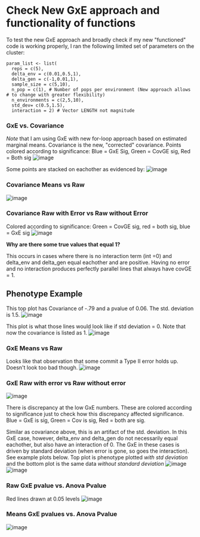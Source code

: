 # Check New GxE approach and functionality of functions
To test the new GxE approach and broadly check if my new "functioned" code is working properly, I ran the following limited set of parameters on the cluster: 

```{r}
param_list <- list( 
  reps = c(5), 
  delta_env = c(0.01,0.5,1),
  delta_gen = c(-1,0.01,1),
  sample_size = c(5,10),
  n_pop = c(1), # Number of pops per environment (New approach allows # to change with greater flexibility)
  n_environments = c(2,5,10),
  std_dev= c(0.5,1.5),
  interaction = 2) # Vector LENGTH not magnitude

```
### GxE vs. Covariance

*Note* that I am using GxE with new for-loop approach based on estimated marginal means. Covariance is the new, "corrected" covariance. 
Points colored according to significance: Blue = GxE Sig, Green = CovGE sig, Red = Both sig
![image](https://github.com/RCN-ECS/CnGV/blob/master/results/notebook_figs/619_covGxE.png)

Some points are stacked on eachother as evidenced by: 
![image](https://github.com/RCN-ECS/CnGV/blob/master/results/notebook_figs/619_Hex.png)

### Covariance Means vs Raw
![image](https://github.com/RCN-ECS/CnGV/blob/master/results/notebook_figs/619_CovMeansRaw.png)

### Covariance Raw with Error vs Raw without Error
Colored according to significance: Green = CovGE sig, red = both sig, blue = GxE sig
![image](https://github.com/RCN-ECS/CnGV/blob/master/results/notebook_figs/619_CovRawvsTrue.png)

**Why are there some true values that equal 1?** 

This occurs in cases where there is no interaction term (int =0) and delta_env and delta_gen equal eachother and are positive. Having no error and no interaction produces perfectly parallel lines that always have covGE = 1. 
## Phenotype Example
This top plot has Covariance of -.79 and a pvalue of 0.06. The std. deviation is 1.5. 
![image](https://github.com/RCN-ECS/CnGV/blob/master/results/notebook_figs/619_CovSTuff.png)

This plot is what those lines would look like if std deviation = 0. Note that now the covariance is listed as 1. 
![image](https://github.com/RCN-ECS/CnGV/blob/master/results/notebook_figs/619_CovNoerr.png)


### GxE Means vs Raw
Looks like that observation that some commit a Type II error holds up. Doesn't look too bad though. 
![image](https://github.com/RCN-ECS/CnGV/blob/master/results/notebook_figs/619_GxE_meanvsRaw.png)

### GxE Raw with error vs Raw without error
![image](https://github.com/RCN-ECS/CnGV/blob/master/results/notebook_figs/619_GxENEvsE.png)

There is discrepancy at the low GxE numbers. These are colored according to significance just to check how this discrepancy affected significance. Blue = GxE is sig, Green = Cov is sig, Red = both are sig. 

Similar as covariance above, this is an artifact of the std. deviation. In this GxE case, however, delta_env and delta_gen do not necessarily equal eachother, but also have an interaction of 0. The GxE in these cases is driven by standard deviation (when error is gone, so goes the interaction). See example plots below. Top plot is phenotype plotted *with std deviation* and the bottom plot is the same data *without standard deviation*
![image](https://github.com/RCN-ECS/CnGV/blob/master/results/notebook_figs/619_GxEerror_phen.png)
![image](https://github.com/RCN-ECS/CnGV/blob/master/results/notebook_figs/619_GxEnoerror_phen.png)

### Raw GxE pvalue vs. Anova Pvalue 
Red lines drawn at 0.05 levels
![image](https://github.com/RCN-ECS/CnGV/blob/master/results/notebook_figs/619_GxE_pvalue.png)

### Means GxE pvalues vs. Anova Pvalue
![image]()
